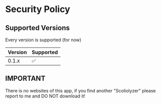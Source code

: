 # Security Policy

## Supported Versions

Every version is supported (for now)

| Version | Supported          |
| ------- | ------------------ |
| 0.1.x   | :white_check_mark: |

## IMPORTANT

There is no websites of this app, if you find another "Scoliolyzer" please report to me and DO NOT download it!
